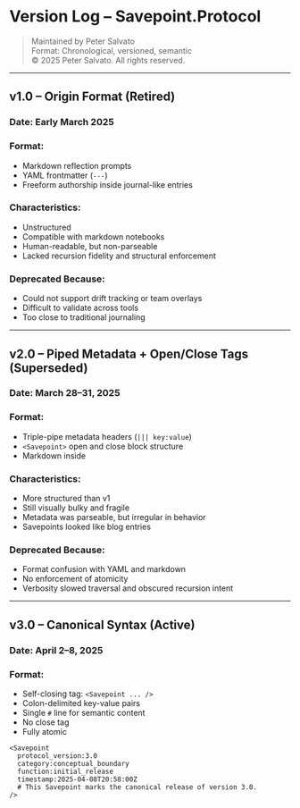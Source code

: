 # Version Log – Savepoint.Protocol

> Maintained by Peter Salvato  
> Format: Chronological, versioned, semantic  
> © 2025 Peter Salvato. All rights reserved.

---

## v1.0 – Origin Format (Retired)

### Date: Early March 2025  
### Format:
- Markdown reflection prompts
- YAML frontmatter (`---`)
- Freeform authorship inside journal-like entries

### Characteristics:
- Unstructured
- Compatible with markdown notebooks
- Human-readable, but non-parseable
- Lacked recursion fidelity and structural enforcement

### Deprecated Because:
- Could not support drift tracking or team overlays
- Difficult to validate across tools
- Too close to traditional journaling

---

## v2.0 – Piped Metadata + Open/Close Tags (Superseded)

### Date: March 28–31, 2025  
### Format:
- Triple-pipe metadata headers (`||| key:value`)
- `<Savepoint>` open and close block structure
- Markdown inside

### Characteristics:
- More structured than v1
- Still visually bulky and fragile
- Metadata was parseable, but irregular in behavior
- Savepoints looked like blog entries

### Deprecated Because:
- Format confusion with YAML and markdown
- No enforcement of atomicity
- Verbosity slowed traversal and obscured recursion intent

---

## v3.0 – Canonical Syntax (Active)

### Date: April 2–8, 2025  
### Format:
- Self-closing tag: `<Savepoint ... />`
- Colon-delimited key-value pairs
- Single `#` line for semantic content
- No close tag
- Fully atomic

```plaintext
<Savepoint
  protocol_version:3.0
  category:conceptual_boundary
  function:initial_release
  timestamp:2025-04-08T20:58:00Z
  # This Savepoint marks the canonical release of version 3.0.
/>


